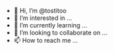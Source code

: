 - 👋 Hi, I’m @tostitoo
- 👀 I’m interested in ...
- 🌱 I’m currently learning ...
- 💞️ I’m looking to collaborate on ...
- 📫 How to reach me ...

<!---
tostitoo/tostitoo is a ✨ special ✨ repository because its `README.md` (this file) appears on your GitHub profile.
You can click the Preview link to take a look at your changes.
---
